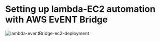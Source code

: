 # Setting up lambda-EC2 automation with AWS EvENT Bridge
![lambda-eventBridge-ec2-deployment](https://github.com/user-attachments/assets/722d9728-f595-4d59-b96f-6a12a061659b)

